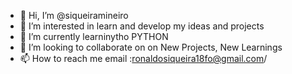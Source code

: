 - 👋 Hi, I’m @siqueiramineiro       
- 👀 I’m interested in learn and develop my ideas and projects
- 🌱 I’m currently learninytho  PYTHON
- 💞️ I’m looking to collaborate on on    New Projects, New Learnings 
- 📫 How to reach me  email :ronaldosiqueira18fo@gmail.com/

<!---
siqueiramineiro/siqueiramineiro is a ✨ special ✨ repository because its `README.md` (this file) appears on your GitHub profile.
You can click the Preview link to take a look at your changes.
--->
